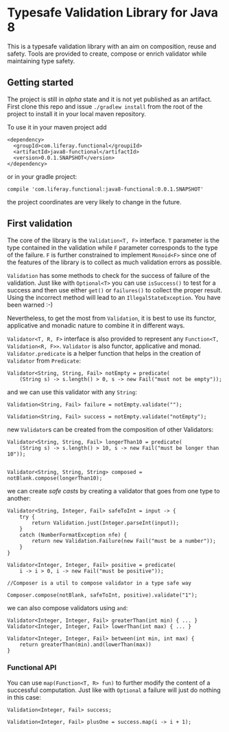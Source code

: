 # Typesafe Validation Library for Java 8

This is a typesafe validation library with an aim on composition, reuse and safety. Tools are provided to create, compose or enrich validator while maintaining type safety. 

## Getting started

The project is still in _alpha_ state and it is not yet published as an artifact. First clone this repo and issue `./gradlew install` from the root of the project to install it in your local maven repository. 

To use it in your maven project add
```
<dependency>
  <groupId>com.liferay.functional</groupiId>
  <artifactId>java8-functional</artifactId>
  <version>0.0.1.SNAPSHOT</version>
</dependency>
```

or in your gradle project:
```
compile 'com.liferay.functional:java8-functional:0.0.1.SNAPSHOT'
```

the project coordinates are very likely to change in the future.

## First validation

The core of the library is the `Validation<T, F>` interface. `T` parameter is the type contained in the validation while `F` parameter corresponds to the type of the failure. `F` is further constrained to implement `Monoid<F>` since one of the features of the library is to collect as much validation errors as possible. 

`Validation` has some methods to check for the success of failure of the validation. Just like with `Optional<T>` you can use `isSuccess()` to test for a success and then use either `get()` or `failures()` to collect the proper result. Using the incorrect method will lead to an `IllegalStateException`. You have been warned :-)

Nevertheless, to get the most from `Validation`, it is best to use its functor, applicative and monadic nature to combine it in different ways. 

`Validator<T, R, F>` interface is also provided to represent any `Function<T, Validation<R, F>>`. `Validator` is also functor, applicative and monad. `Validator.predicate` is a helper function that helps in the creation of `Validator` from `Predicate`:
```
Validator<String, String, Fail> notEmpty = predicate(
    (String s) -> s.length() > 0, s -> new Fail("must not be empty"));
```

and we can use this validator with any `String`:

```
Validation<String, Fail> failure = notEmpty.validate("");

Validation<String, Fail> success = notEmpty.validate("notEmpty");
```

new `Validator`s can be created from the composition of other Validators:
```
Validator<String, String, Fail> longerThan10 = predicate(
    (String s) -> s.length() > 10, s -> new Fail("must be longer than 10"));
    
    
Validator<String, String, String> composed = notBlank.compose(longerThan10);
```

we can create _safe casts_ by creating a validator that goes from one type to another:

```
Validator<String, Integer, Fail> safeToInt = input -> {
    try {
        return Validation.just(Integer.parseInt(input));
    }
    catch (NumberFormatException nfe) {
        return new Validation.Failure(new Fail("must be a number"));
    }
}

Validator<Integer, Integer, Fail> positive = predicate(
    i -> i > 0, i -> new Fail("must be positive"));
    
//Composer is a util to compose validator in a type safe way

Composer.compose(notBlank, safeToInt, positive).validate("1");
```

we can also compose validators using `and`:

```
Validator<Integer, Integer, Fail> greaterThan(int min) { ... }
Validator<Integer, Integer, Fail> lowerThan(int max) { ... }

Validator<Integer, Integer, Fail> between(int min, int max) {
    return greaterThan(min).and(lowerThan(max))
}
```

### Functional API

You can use `map(Function<T, R> fun)` to further modify the content of a successful computation. Just like with `Optional` a failure will just do nothing in this case:

``` 
Validation<Integer, Fail> success;

Validation<Integer, Fail> plusOne = success.map(i -> i + 1);
```
















